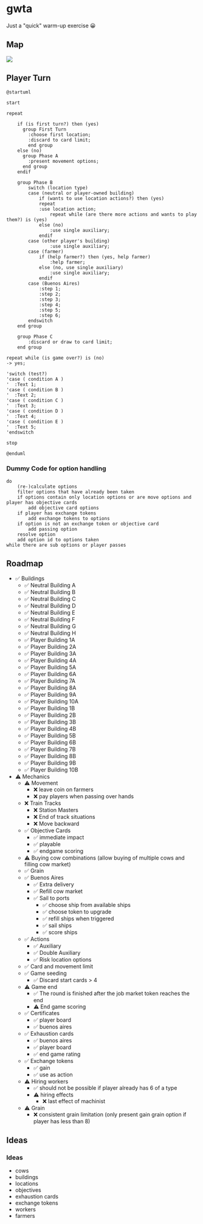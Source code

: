 # gwta

Just a "quick" warm-up exercise 😀

## Map

![](map.svg)

## Player Turn

```puml
@startuml

start

repeat

    if (is first turn?) then (yes)
      group First Turn
        :choose first location;
        :discard to card limit;
        end group
    else (no)
      group Phase A
        :present movement options;
      end group
    endif

    group Phase B
        switch (location type)
        case (neutral or player-owned building)
            if (wants to use location actions?) then (yes)
            repeat
            :use location action;
                repeat while (are there more actions and wants to play them?) is (yes)
            else (no)
                :use single auxiliary;
            endif
        case (other player's building)
                :use single auxiliary;
        case (farmer)
            if (help farmer?) then (yes, help farmer)
                :help farmer;
            else (no, use single auxiliary)
                :use single auxiliary;
            endif
        case (Buenos Aires)
            :step 1;
            :step 2;
            :step 3;
            :step 4;
            :step 5;
            :step 6;
        endswitch
    end group

    group Phase C
        :discard or draw to card limit;
    end group

repeat while (is game over?) is (no)
-> yes;

'switch (test?)
'case ( condition A )
'  :Text 1;
'case ( condition B )
'  :Text 2;
'case ( condition C )
'  :Text 3;
'case ( condition D )
'  :Text 4;
'case ( condition E )
'  :Text 5;
'endswitch

stop

@enduml
```

### Dummy Code for option handling

```
do
    (re-)calculate options
    filter options that have already been taken
    if options contain only location options or are move options and player has objective cards
        add objective card options
    if player has exchange tokens
        add exchange tokens to options
    if option is not an exchange token or objective card
        add passing option
    resolve option
    add option id to options taken
while there are sub options or player passes
```

## Roadmap

- ✅️ Buildings
  - ✅️ Neutral Building A
  - ✅ Neutral Building B
  - ✅ Neutral Building C
  - ✅ Neutral Building D
  - ️✅ Neutral Building E
  - ️✅ Neutral Building F
  - ✅️ Neutral Building G
  - ✅️ Neutral Building H
  - ✅️ Player Building 1A
  - ✅️ Player Building 2A
  - ✅️ Player Building 3A
  - ✅ Player Building 4A
  - ✅ Player Building 5A
  - ✅ Player Building 6A
  - ✅ Player Building 7A
  - ✅ Player Building 8A
  - ✅ Player Building 9A
  - ✅ Player Building 10A
  - ✅ Player Building 1B
  - ✅️ Player Building 2B
  - ✅️ Player Building 3B
  - ✅ Player Building 4B
  - ✅ Player Building 5B
  - ✅ Player Building 6B
  - ✅ Player Building 7B
  - ✅ Player Building 8B
  - ✅ Player Building 9B
  - ✅ Player Building 10B
- ⚠️ Mechanics
  - ⚠️ Movement
    - ❌ leave coin on farmers
    - ❌ pay players when passing over hands
  - ❌ Train Tracks
    - ❌ Station Masters
    - ❌ End of track situations
    - ❌ Move backward
  - ✅ Objective Cards
    - ✅ immediate impact
    - ✅ playable
    - ✅ endgame scoring
  - ⚠️ Buying cow combinations (allow buying of multiple cows and filling cow market)
  - ✅ Grain
  - ✅ Buenos Aires
    - ✅ Extra delivery
    - ✅ Refill cow market
    - ✅ Sail to ports
      - ✅ choose ship from available ships
      - ✅ choose token to upgrade
      - ✅ refill ships when triggered
      - ✅ sail ships
      - ✅ score ships
  - ✅ Actions
    - ✅ Auxiliary
    - ✅ Double Auxiliary
    - ✅ Risk location options
  - ✅ Card and movement limit
  - ✅ Game seeding
    - ✅ Discard start cards > 4
  - ⚠️ Game end
    - ✅ The round is finished after the job market token reaches the end
    - ⚠️ End game scoring
  - ✅ Certificates
    - ✅ player board
    - ✅ buenos aires
  - ✅ Exhaustion cards
    - ✅ buenos aires
    - ✅ player board
    - ✅ end game rating
  - ✅️ Exchange tokens
    - ✅ gain
    - ✅ use as action
  - ⚠️ Hiring workers
    - ✅ should not be possible if player already has 6 of a type
    - ⚠️ hiring effects
      - ❌ last effect of machinist
  - ⚠️ Grain
    - ❌ consistent grain limitation (only present gain grain option if player has less than 8)

## Ideas

### Ideas

- cows
- buildings
- locations
- objectives
- exhaustion cards
- exchange tokens
- workers
- farmers
